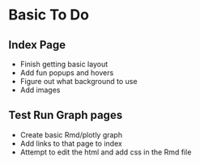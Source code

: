 # Basic To Do

## Index Page

* Finish getting basic layout
* Add fun popups and hovers
* Figure out what background to use
* Add images 

## Test Run Graph pages

* Create basic Rmd/plotly graph
* Add links to that page to index
* Attempt to edit the html and add css in the Rmd file


